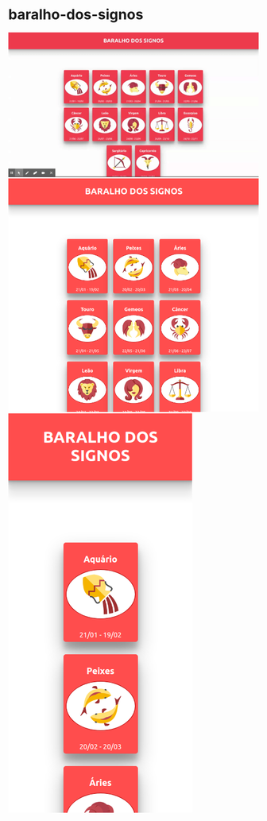 # baralho-dos-signos
![BACKGROUND](https://github.com/Diegodossantos23/baralho-dos-signos/blob/main/assets/baralho-signos.gif?raw=true)
![BACKGROUND](https://github.com/Diegodossantos23/baralho-dos-signos/blob/main/assets/responsive1.png?raw=true)
![BACKGROUND](https://github.com/Diegodossantos23/baralho-dos-signos/blob/main/assets/responsive2.png?raw=true)
